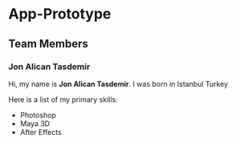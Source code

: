 # App-Prototype

## Team Members

### Jon Alican Tasdemir

Hi, my name is **Jon Alican Tasdemir**. I was born in Istanbul Turkey

Here is a list of my primary skills:
* Photoshop
* Maya 3D
* After Effects
